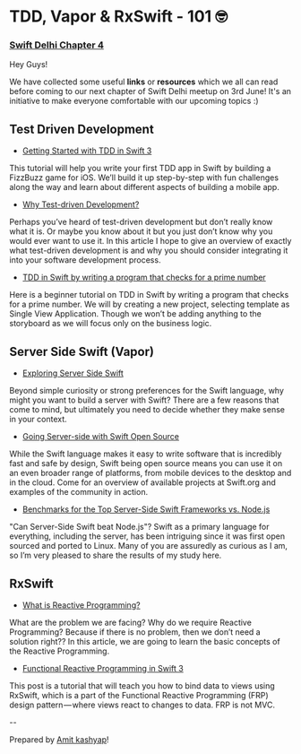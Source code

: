 # TDD, Vapor & RxSwift - 101 🤓

### [Swift Delhi Chapter 4](https://www.meetup.com/Swift-Delhi/events/240213082/) 


Hey Guys!

We have collected some useful **links** or **resources** which we all can read before coming to our next chapter of Swift Delhi meetup on 3rd June! It's an initiative to make everyone comfortable with our upcoming topics :) 


## Test Driven Development

- [Getting Started with TDD in Swift 3](https://medium.com/@ynzc/getting-started-with-tdd-in-swift-2fab3e07204b)

This tutorial will help you write your first TDD app in Swift by building a FizzBuzz game for iOS. We’ll build it up step-by-step with fun challenges along the way and learn about different aspects of building a mobile app.

- [Why Test-driven Development?](http://derekbarber.ca/blog/2012/03/27/why-test-driven-development/)

Perhaps you’ve heard of test-driven development but don’t really know what it is. Or maybe you know about it but you just don’t know why you would ever want to use it. In this article I hope to give an overview of exactly what test-driven development is and why you should consider integrating it into your software development process.

- [TDD in Swift by writing a program that checks for a prime number](http://rshankar.com/test-driven-development-in-swift/)

Here is a beginner tutorial on TDD in Swift by writing a program that checks for a prime number. We will by creating a new project, selecting template as Single View Application. Though we won’t be adding anything to the storyboard as we will focus only on the business logic.


## Server Side Swift (Vapor)

- [Exploring Server Side Swift](https://ustwo.com/blog/exploring-server-side-swift)

Beyond simple curiosity or strong preferences for the Swift language, why might you want to build a server with Swift? There are a few reasons that come to mind, but ultimately you need to decide whether they make sense in your context.

- [Going Server-side with Swift Open Source
](https://developer.apple.com/videos/play/wwdc2016/415/)

While the Swift language makes it easy to write software that is incredibly fast and safe by design, Swift being open source means you can use it on an even broader range of platforms, from mobile devices to the desktop and in the cloud. Come for an overview of available projects at Swift.org and examples of the community in action.


- [Benchmarks for the Top Server-Side Swift Frameworks vs. Node.js
](https://medium.com/@rymcol/benchmarks-for-the-top-server-side-swift-frameworks-vs-node-js-24460cfe0beb)

"Can Server-Side Swift beat Node.js"?
Swift as a primary language for everything, including the server, has been intriguing since it was first open sourced and ported to Linux. Many of you are assuredly as curious as I am, so I’m very pleased to share the results of my study here.

## RxSwift

- [What is Reactive Programming?
](https://medium.com/@kevalpatel2106/what-is-reactive-programming-da37c1611382)

What are the problem we are facing? Why do we require Reactive Programming? Because if there is no problem, then we don’t need a solution right??
In this article, we are going to learn the basic concepts of the Reactive Programming.

- [Functional Reactive Programming in Swift 3
](https://hackernoon.com/functional-reactive-programming-in-swift-f67a0939266b)

This post is a tutorial that will teach you how to bind data to views using RxSwift, which is a part of the Functional Reactive Programming (FRP) design pattern — where views react to changes to data. FRP is not MVC.

--

Prepared by  [Amit kashyap](https://twitter.com/swiftyAmit)!




